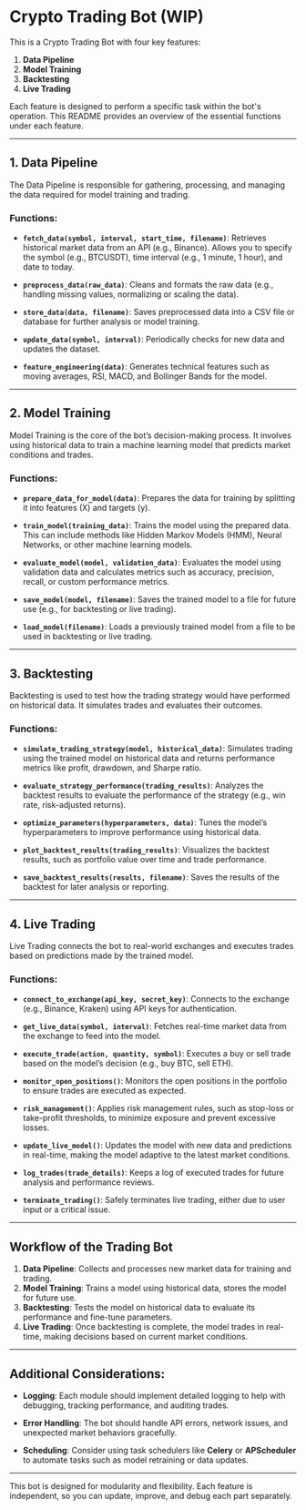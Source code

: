 # Crypto Trading Bot (WIP)

This is a Crypto Trading Bot with four key features:
1. **Data Pipeline**
2. **Model Training**
3. **Backtesting**
4. **Live Trading**

Each feature is designed to perform a specific task within the bot's operation. This README provides an overview of the essential functions under each feature.

---

## 1. Data Pipeline

The Data Pipeline is responsible for gathering, processing, and managing the data required for model training and trading.

### Functions:

- **`fetch_data(symbol, interval, start_time, filename)`**: Retrieves historical market data from an API (e.g., Binance). Allows you to specify the symbol (e.g., BTCUSDT), time interval (e.g., 1 minute, 1 hour), and date to today.
  
- **`preprocess_data(raw_data)`**: Cleans and formats the raw data (e.g., handling missing values, normalizing or scaling the data).

- **`store_data(data, filename)`**: Saves preprocessed data into a CSV file or database for further analysis or model training.

- **`update_data(symbol, interval)`**: Periodically checks for new data and updates the dataset.

- **`feature_engineering(data)`**: Generates technical features such as moving averages, RSI, MACD, and Bollinger Bands for the model.

---

## 2. Model Training

Model Training is the core of the bot’s decision-making process. It involves using historical data to train a machine learning model that predicts market conditions and trades.

### Functions:

- **`prepare_data_for_model(data)`**: Prepares the data for training by splitting it into features (X) and targets (y).

- **`train_model(training_data)`**: Trains the model using the prepared data. This can include methods like Hidden Markov Models (HMM), Neural Networks, or other machine learning models.

- **`evaluate_model(model, validation_data)`**: Evaluates the model using validation data and calculates metrics such as accuracy, precision, recall, or custom performance metrics.

- **`save_model(model, filename)`**: Saves the trained model to a file for future use (e.g., for backtesting or live trading).

- **`load_model(filename)`**: Loads a previously trained model from a file to be used in backtesting or live trading.

---

## 3. Backtesting

Backtesting is used to test how the trading strategy would have performed on historical data. It simulates trades and evaluates their outcomes.

### Functions:

- **`simulate_trading_strategy(model, historical_data)`**: Simulates trading using the trained model on historical data and returns performance metrics like profit, drawdown, and Sharpe ratio.

- **`evaluate_strategy_performance(trading_results)`**: Analyzes the backtest results to evaluate the performance of the strategy (e.g., win rate, risk-adjusted returns).

- **`optimize_parameters(hyperparameters, data)`**: Tunes the model’s hyperparameters to improve performance using historical data.

- **`plot_backtest_results(trading_results)`**: Visualizes the backtest results, such as portfolio value over time and trade performance.

- **`save_backtest_results(results, filename)`**: Saves the results of the backtest for later analysis or reporting.

---

## 4. Live Trading

Live Trading connects the bot to real-world exchanges and executes trades based on predictions made by the trained model.

### Functions:

- **`connect_to_exchange(api_key, secret_key)`**: Connects to the exchange (e.g., Binance, Kraken) using API keys for authentication.

- **`get_live_data(symbol, interval)`**: Fetches real-time market data from the exchange to feed into the model.

- **`execute_trade(action, quantity, symbol)`**: Executes a buy or sell trade based on the model’s decision (e.g., buy BTC, sell ETH).

- **`monitor_open_positions()`**: Monitors the open positions in the portfolio to ensure trades are executed as expected.

- **`risk_management()`**: Applies risk management rules, such as stop-loss or take-profit thresholds, to minimize exposure and prevent excessive losses.

- **`update_live_model()`**: Updates the model with new data and predictions in real-time, making the model adaptive to the latest market conditions.

- **`log_trades(trade_details)`**: Keeps a log of executed trades for future analysis and performance reviews.

- **`terminate_trading()`**: Safely terminates live trading, either due to user input or a critical issue.

---

## Workflow of the Trading Bot

1. **Data Pipeline**: Collects and processes new market data for training and trading.
2. **Model Training**: Trains a model using historical data, stores the model for future use.
3. **Backtesting**: Tests the model on historical data to evaluate its performance and fine-tune parameters.
4. **Live Trading**: Once backtesting is complete, the model trades in real-time, making decisions based on current market conditions.

---

## Additional Considerations:

- **Logging**: Each module should implement detailed logging to help with debugging, tracking performance, and auditing trades.
  
- **Error Handling**: The bot should handle API errors, network issues, and unexpected market behaviors gracefully.
  
- **Scheduling**: Consider using task schedulers like **Celery** or **APScheduler** to automate tasks such as model retraining or data updates.

---

This bot is designed for modularity and flexibility. Each feature is independent, so you can update, improve, and debug each part separately.

